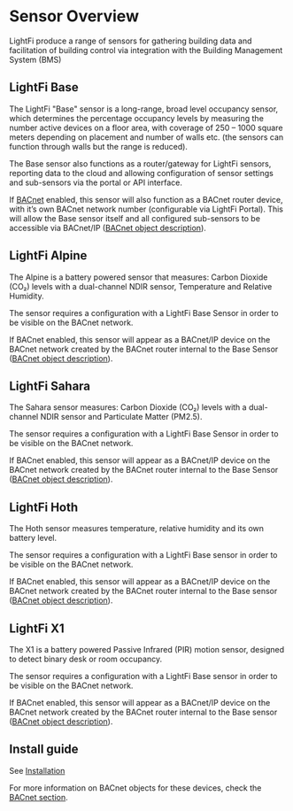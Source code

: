 # Sensor Overview

LightFi produce a range of sensors for gathering building data and facilitation of building control via integration with the Building Management System (BMS)

## LightFi Base

The LightFi "Base" sensor is a long-range, broad level occupancy sensor, which determines the percentage occupancy levels by measuring the number active devices on a floor area, with coverage of 250 – 1000 square meters depending on placement and number of walls etc. (the sensors can function through walls but the range is reduced).

The Base sensor also functions as a router/gateway for LightFi sensors, reporting data to the cloud and allowing configuration of sensor settings and sub-sensors via the portal or API interface.

If [BACnet](BACnet.md) enabled, this sensor will also function as a BACnet router device, with it’s own BACnet network number (configurable via LightFi Portal). This will allow the Base sensor itself and all configured sub-sensors to be accessible via BACnet/IP ([BACnet object description](BACnet.md/#lightfi-base)).

## LightFi Alpine

The Alpine is a battery powered sensor that measures: Carbon Dioxide (CO₂) levels with a dual-channel NDIR sensor, Temperature and Relative Humidity.

The sensor requires a configuration with a LightFi Base Sensor in order to be visible on the BACnet network.

If BACnet enabled, this sensor will appear as a BACnet/IP device on the BACnet network created by the BACnet router internal to the Base Sensor ([BACnet object description](BACnet.md/#lightfi-alpine)).

## LightFi Sahara

The Sahara sensor measures: Carbon Dioxide (CO₂) levels with a dual-channel NDIR sensor and Particulate Matter (PM2.5).

The sensor requires a configuration with a LightFi Base Sensor in order to be visible on the BACnet network.

If BACnet enabled, this sensor will appear as a BACnet/IP device on the BACnet network created by the BACnet router internal to the Base Sensor ([BACnet object description](BACnet.md/#lightfi-sahara)).

## LightFi Hoth

The Hoth sensor measures temperature, relative humidity and its own battery level.

The sensor requires a configuration with a LightFi Base sensor in order to be visible on the BACnet network.

If BACnet enabled, this sensor will appear as a BACnet/IP device on the BACnet network created by the BACnet router internal to the Base sensor ([BACnet object description](BACnet.md/#lightfi-hoth)).

## LightFi X1

The X1 is a battery powered Passive Infrared (PIR) motion sensor, designed to detect binary desk or room occupancy. 

The sensor requires a configuration with a LightFi Base sensor in order to be visible on the BACnet network.

If BACnet enabled, this sensor will appear as a BACnet/IP device on the BACnet network created by the BACnet router internal to the Base sensor ([BACnet object description](BACnet.md/#lightfi-x1)).


## Install guide

See [Installation](./01_install_planning.md)

For more information on BACnet objects for these devices, check the [BACnet section](./BACnet.md).
